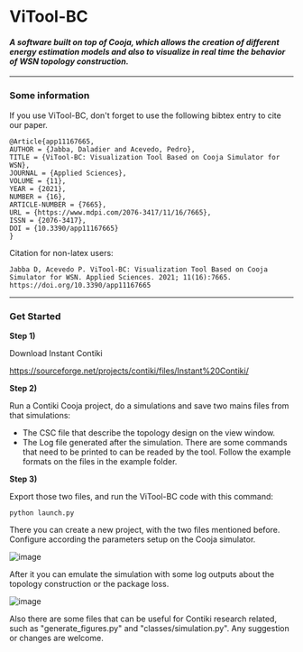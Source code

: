 # ViTool-BC

#### *A software built on top of Cooja, which allows the creation of different energy estimation models and also to visualize in real time the behavior of WSN topology construction.*

---
### Some information

If you use ViTool-BC, don't forget to use the following bibtex entry to cite our paper.

```
@Article{app11167665,
AUTHOR = {Jabba, Daladier and Acevedo, Pedro},
TITLE = {ViTool-BC: Visualization Tool Based on Cooja Simulator for WSN},
JOURNAL = {Applied Sciences},
VOLUME = {11},
YEAR = {2021},
NUMBER = {16},
ARTICLE-NUMBER = {7665},
URL = {https://www.mdpi.com/2076-3417/11/16/7665},
ISSN = {2076-3417},
DOI = {10.3390/app11167665}
}
```

Citation for non-latex users:

```
Jabba D, Acevedo P. ViTool-BC: Visualization Tool Based on Cooja Simulator for WSN. Applied Sciences. 2021; 11(16):7665. https://doi.org/10.3390/app11167665
```

---
### Get Started

<b>Step 1) </b> 

Download Instant Contiki

https://sourceforge.net/projects/contiki/files/Instant%20Contiki/

<b>Step 2) </b> 

Run a Contiki Cooja project, do a simulations and save two mains files from that simulations:

* The CSC file that describe the topology design on the view window.
* The Log file generated after the simulation. There are some commands that need to be printed to can be readed by the tool. Follow the example formats on the files in the example folder. 

<b>Step 3) </b> 

Export those two files, and run the ViTool-BC code with this command:

```
python launch.py
```

There you can create a new project, with the two files mentioned before. Configure according the parameters setup on the Cooja simulator. 

![image](https://user-images.githubusercontent.com/25890069/155926429-de182a51-5a1a-4a7d-a498-71686eee03af.png)

After it you can emulate the simulation with some log outputs about the topology construction or the package loss. 

![image](https://user-images.githubusercontent.com/25890069/155926476-b431c993-f2c1-4008-a575-647d78db8863.png)

Also there are some files that can be useful for Contiki research related, such as "generate_figures.py" and "classes/simulation.py". Any suggestion or changes are welcome. 



